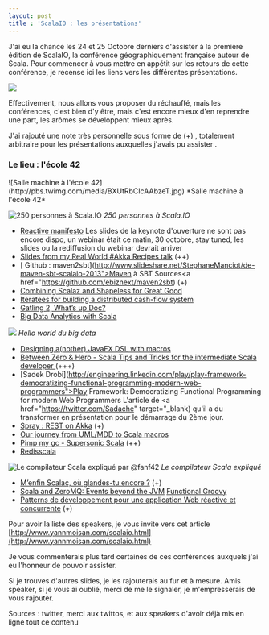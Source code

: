```yaml
---
layout: post
title : 'ScalaIO : les présentations'
---
```

J'ai eu la chance les 24 et 25 Octobre derniers d'assister à la première édition de ScalaIO, la conférence géographiquement française autour de Scala. Pour commencer à vous mettre en appétit sur les retours de cette conférence, je recense ici les liens vers les différentes présentations.

![](http://scala.io/assets/images/logos/scalaio/scalaio_medium.png)

Effectivement, nous allons vous proposer du réchauffé, mais les conférences, c'est bien d'y être, mais c'est encore mieux d'en reprendre une part, les arômes se développent mieux après.

J'ai rajouté une note très personnelle sous forme de (+) , totalement arbitraire pour les présentations auxquelles  j'avais pu assister .

<h3>Le lieu : l'école 42</h3>
![Salle machine à l'école 42](http://pbs.twimg.com/media/BXUtRbCIcAAbzeT.jpg)
*Salle machine à l'école 42*

![250 personnes à Scala.IO](https://pbs.twimg.com/media/BXV20jVIcAAAFEu.jpg:small)
*250 personnes à Scala.IO*

 - [Reactive manifesto](http://reactivemanifesto.org) Les slides de la keynote d'ouverture ne sont pas encore dispo, un webinar était ce matin, 30 octobre, stay tuned, les slides ou la rediffusion du webinar devrait arriver
 - [Slides from my Real World #Akka Recipes talk](http://www.slideshare.net/shinolajla/real-world-akka-recepies-v3) (++)
 - [ Github : maven2sbt](http://www.slideshare.net/StephaneManciot/de-maven-sbt-scalaio-2013">Maven à SBT</a> Sources<a href="https://github.com/ebiznext/maven2sbt) (+)
 - [Combining Scalaz and Shapeless for Great Good](https://speakerdeck.com/larsrh/combining-scalaz-and-shapeless-for-great-good)
 - [Iteratees for building a distributed cash-flow system](https://speakerdeck.com/xbucchiotty/iteratees-for-building-a-distributed-cash-flow-system)
 - [Gatling 2, What’s up Doc? ](http://fr.slideshare.net/slandelle/gatling-scala-io-27568405)
 - [Big Data Analytics with Scala](https://speakerdeck.com/samklr/big-data-analytics-with-scala)

![](https://pbs.twimg.com/media/BXa_X0OIMAAI2n6.jpg:small)
*Hello world du big data*

 - [Designing a(nother) JavaFX DSL with macros](https://docs.google.com/presentation/d/1iCD-OLJK0RwB6lOda4rS1B_LfvACPV_Hav_iuEQ80WQ/edit#slide=id.g121e0558c_048)
 - [Between Zero &amp; Hero - Scala Tips and Tricks for the intermediate Scala developer ](https://speakerdeck.com/agemooij/between-zero-and-hero-scala-tips-and-tricks-for-the-intermediate-scala-developer)(+++)
 - [Sadek Drobi](http://engineering.linkedin.com/play/play-framework-democratizing-functional-programming-modern-web-programmers">Play Framework: Democratizing Functional Programming for modern Web Programmers </a>L'article de <a href="https://twitter.com/Sadache" target="_blank) qu'il a du transformer en présentation pour le démarrage du 2ème jour.
 - [Spray : REST on Akka](http://spray.io/scala.io/#/) (+)
 - [Our journey from UML/MDD to Scala macros](http://www.slideshare.net/hayssamsaleh1/scala-io2013-1)
 - [Pimp my gc - Supersonic Scala](http://www.slideshare.net/PierreLaporte/pimp-my-gc) (++)
 - [Redisscala](https://docs.google.com/presentation/d/1E8mgkts0E5EKWYWf5skXHjaU95DRqYj_8HmEB4i8_Eo/pub?start=false&amp;loop=false&amp;delayms=3000#slide=id.g1200cf4f0_024)

![Le compilateur Scala expliqué par @fanf42](https://pbs.twimg.com/media/BXaV-zfIUAA9nNh.jpg)
*Le compilateur Scala expliqué*

 - [M’enfin Scalac, où glandes-tu encore ?](http://fr.slideshare.net/normation/nrm-scala-ioscalaccompilationtimev10) (+)
 - [Scala and ZeroMQ: Events beyond the JVM](http://fr.slideshare.net/normation/nrm-scala-ioscalaetzeromqv10)
[Functional Groovy](https://speakerdeck.com/glaforge/functional-groovy)
 - [Patterns de développement pour une application Web réactive et concurrente](http://fr.slideshare.net/FabriceCroiseaux/scalaiopatterns-akkareactive-27621039) (+)

Pour avoir la liste des speakers, je vous invite vers cet article [http://www.yannmoisan.com/scalaio.html](http://www.yannmoisan.com/scalaio.html)

Je vous commenterais plus tard certaines de ces conférences auxquels j'ai eu l'honneur de pouvoir assister.

Si je trouves d'autres slides, je les rajouterais au fur et à mesure. Amis speaker, si je vous ai oublié, merci de me le signaler, je m'empresserais de vous rajouter.

Sources : twitter, merci aux twittos, et aux speakers d'avoir déjà mis en ligne tout ce contenu
